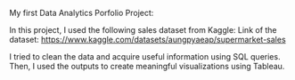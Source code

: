 My first Data Analytics Porfolio Project:

In this project, I used the following sales dataset from Kaggle:
Link of the dataset:  https://www.kaggle.com/datasets/aungpyaeap/supermarket-sales

I tried to clean the data and acquire useful information using SQL queries.
Then, I used the outputs to create meaningful visualizations using Tableau.
